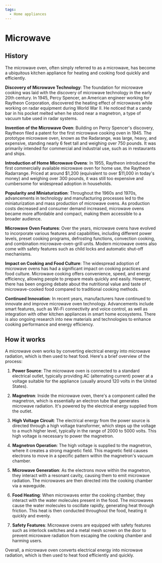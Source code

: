 ```yaml
---
tags:
  - Home appliances
---
```


# Microwave

## History

The microwave oven, often simply referred to as a microwave, has become a ubiquitous kitchen appliance for heating and cooking food quickly and efficiently.

**Discovery of Microwave Technology**: The foundation for microwave cooking was laid with the discovery of microwave technology in the early 20th century. In 1945, Percy Spencer, an American engineer working for Raytheon Corporation, discovered the heating effect of microwaves while working on radar equipment during World War II. He noticed that a candy bar in his pocket melted when he stood near a magnetron, a type of vacuum tube used in radar systems.

**Invention of the Microwave Oven**: Building on Percy Spencer's discovery, Raytheon filed a patent for the first microwave cooking oven in 1945. The prototype microwave oven, known as the Radarange, was large, heavy, and expensive, standing nearly 6 feet tall and weighing over 750 pounds. It was primarily intended for commercial and industrial use, such as in restaurants and ships.

**Introduction of Home Microwave Ovens**: In 1955, Raytheon introduced the first commercially available microwave oven for home use, the Raytheon Radarrange. Priced at around $1,200 (equivalent to over $11,000 in today's money) and weighing over 300 pounds, it was still too expensive and cumbersome for widespread adoption in households.

**Popularity and Miniaturization**: Throughout the 1960s and 1970s, advancements in technology and manufacturing processes led to the miniaturization and mass production of microwave ovens. As production costs decreased and consumer demand increased, microwave ovens became more affordable and compact, making them accessible to a broader audience.

**Microwave Oven Features**: Over the years, microwave ovens have evolved to incorporate various features and capabilities, including different power levels, preset cooking programs, defrosting functions, convection cooking, and combination microwave-oven-grill units. Modern microwave ovens also come with safety features such as child locks and automatic shut-off mechanisms.

**Impact on Cooking and Food Culture**: The widespread adoption of microwave ovens has had a significant impact on cooking practices and food culture. Microwave cooking offers convenience, speed, and energy efficiency, allowing people to prepare meals quickly and easily. However, there has been ongoing debate about the nutritional value and taste of microwave-cooked food compared to traditional cooking methods.

**Continued Innovation**: In recent years, manufacturers have continued to innovate and improve microwave oven technology. Advancements include smart features, such as Wi-Fi connectivity and voice control, as well as integration with other kitchen appliances in smart home ecosystems. There is also ongoing research into new materials and technologies to enhance cooking performance and energy efficiency.

## How it works

A microwave oven works by converting electrical energy into microwave radiation, which is then used to heat food. Here's a brief overview of the process:

1. **Power Source**: The microwave oven is connected to a standard electrical outlet, typically providing AC (alternating current) power at a voltage suitable for the appliance (usually around 120 volts in the United States).

2. **Magnetron**: Inside the microwave oven, there's a component called the magnetron, which is essentially an electron tube that generates microwave radiation. It's powered by the electrical energy supplied from the outlet.

3. **High Voltage Circuit**: The electrical energy from the power source is directed through a high voltage transformer, which steps up the voltage to a much higher level, typically in the range of 2000 to 5000 volts. This high voltage is necessary to power the magnetron.

4. **Magnetron Operation**: The high voltage is supplied to the magnetron, where it creates a strong magnetic field. This magnetic field causes electrons to move in a specific pattern within the magnetron's vacuum chamber.

5. **Microwave Generation**: As the electrons move within the magnetron, they interact with a resonant cavity, causing them to emit microwave radiation. The microwaves are then directed into the cooking chamber via a waveguide.

6. **Food Heating**: When microwaves enter the cooking chamber, they interact with the water molecules present in the food. The microwaves cause the water molecules to oscillate rapidly, generating heat through friction. This heat is then conducted throughout the food, heating it quickly and evenly.

7. **Safety Features**: Microwave ovens are equipped with safety features such as interlock switches and a metal mesh screen on the door to prevent microwave radiation from escaping the cooking chamber and harming users.

Overall, a microwave oven converts electrical energy into microwave radiation, which is then used to heat food efficiently and quickly.